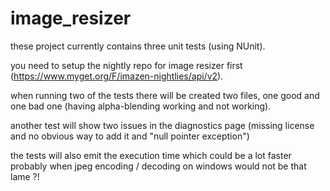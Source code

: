 # image_resizer

these project currently contains three unit tests (using NUnit).

you need to setup the nightly repo for image resizer first (https://www.myget.org/F/imazen-nightlies/api/v2).

when running two of the tests there will be created two files, one good and one bad one (having alpha-blending working and not working).

another test will show two issues in the diagnostics page (missing license and no obvious way to add it and "null pointer exception")

the tests will also emit the execution time which could be a lot faster probably when jpeg encoding / decoding on windows would not be that lame ?!

